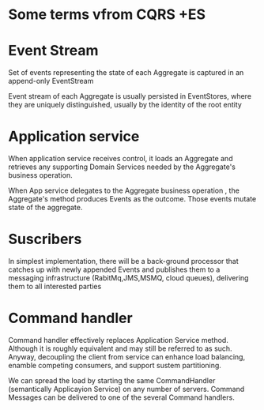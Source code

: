 ﻿# Some terms vfrom CQRS +ES

# Event Stream

Set of events representing the state of each Aggregate is captured in an append-only EventStream

Event stream of each Aggregate is usually persisted in EventStores, where they are uniquely distinguished, usually by the identity of the root entity

# Application service

When application service receives control, it loads an Aggregate and retrieves any supporting Domain Services needed by the Aggregate's business operation.

When App service delegates to the Aggregate business operation , the Aggregate's method produces Events as the outcome. Those events mutate state of the aggregate.

# Suscribers

In simplest implementation, there will be a back-ground processor that catches up with newly appended Events and publishes them to a messaging infrastructure (RabitMq,JMS,MSMQ, cloud queues), delivering them to all interested parties

# Command handler

Command handler effectively replaces Application Service method. Although it is roughly equivalent and may still be referred to as such.
Anyway, decoupling the client from service can enhance load balancing, enamble competing consumers, and support sustem partitioning.

We can spread the load by starting the same CommandHandler (semantically Applicayion Service) on any number of servers. Command Messages can be delivered to one of the several Command handlers.

